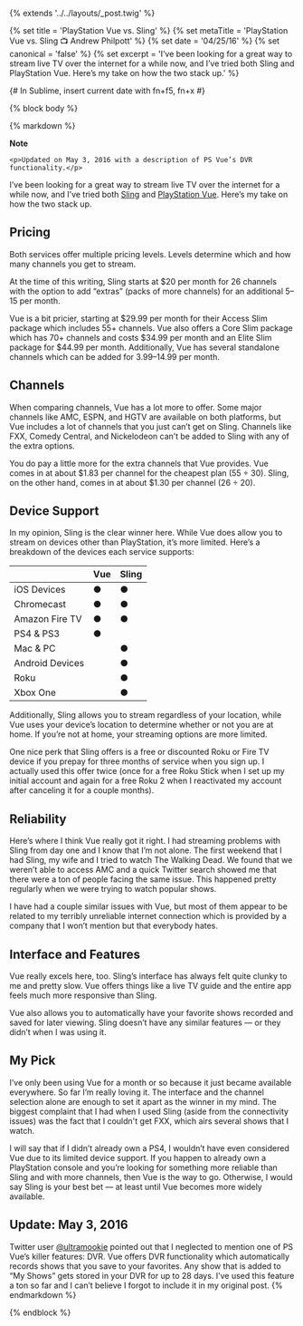 {% extends '../../layouts/_post.twig' %}

{% set title = 'PlayStation Vue vs. Sling' %}
{% set metaTitle = 'PlayStation Vue vs. Sling 📺 Andrew Philpott' %}
{% set date = '04/25/16' %}
{% set canonical = 'false' %}
{% set excerpt = 'I’ve been looking for a great way to stream live TV over the internet for a while now, and I’ve tried both Sling and PlayStation Vue. Here’s my take on how the two stack up.' %}

{# In Sublime, insert current date with fn+f5, fn+x #}

{% block body %}

{% markdown %}
<aside class="note">
	<strong class="note_hdg">Note</strong>

	<p>Updated on May 3, 2016 with a description of PS Vue’s DVR functionality.</p>
</aside>

I’ve been looking for a great way to stream live TV over the internet for a while now, and I’ve tried both [Sling](https://www.sling.com) and [PlayStation Vue](https://www.playstation.com/en-us/network/vue/). Here’s my take on how the two stack up.

## Pricing

Both services offer multiple pricing levels. Levels determine which and how many channels you get to stream.

At the time of this writing, Sling starts at $20 per month for 26 channels with the option to add “extras” (packs of more channels) for an additional $5–$15 per month.

Vue is a bit pricier, starting at $29.99 per month for their Access Slim package which includes 55+ channels. Vue also offers a Core Slim package which has 70+ channels and costs $34.99 per month and an Elite Slim package for $44.99 per month. Additionally, Vue has several standalone channels which can be added for $3.99–$14.99 per month.

## Channels

When comparing channels, Vue has a lot more to offer. Some major channels like AMC, ESPN, and HGTV are available on both platforms, but Vue includes a lot of channels that you just can’t get on Sling. Channels like FXX, Comedy Central, and Nickelodeon can’t be added to Sling with any of the extra options.

You do pay a little more for the extra channels that Vue provides. Vue comes in at about $1.83 per channel for the cheapest plan (55 ÷ 30). Sling, on the other hand, comes in at about $1.30 per channel (26 ÷ 20).

## Device Support

In my opinion, Sling is the clear winner here. While Vue does allow you to stream on devices other than PlayStation, it’s more limited. Here’s a breakdown of the devices each service supports:

|                 | Vue | Sling |
|-----------------|-----|-------|
| iOS Devices     | ●   | ●     |
| Chromecast      | ●   | ●     |
| Amazon Fire TV  | ●   | ●     |
| PS4 & PS3       | ●   |       |
| Mac & PC        |     | ●     |
| Android Devices |     | ●     |
| Roku            |     | ●     |
| Xbox One        |     | ●     |

Additionally, Sling allows you to stream regardless of your location, while Vue uses your device’s location to determine whether or not you are at home. If you’re not at home, your streaming options are more limited.

One nice perk that Sling offers is a free or discounted Roku or Fire TV device if you prepay for three months of service when you sign up. I actually used this offer twice (once for a free Roku Stick when I set up my initial account and again for a free Roku 2 when I reactivated my account after canceling it for a couple months).

## Reliability

Here’s where I think Vue really got it right. I had streaming problems with Sling from day one and I know that I’m not alone. The first weekend that I had Sling, my wife and I tried to watch The Walking Dead. We found that we weren’t able to access AMC and a quick Twitter search showed me that there were a ton of people facing the same issue. This happened pretty regularly when we were trying to watch popular shows.

I have had a couple similar issues with Vue, but most of them appear to be related to my terribly unreliable internet connection which is provided by a company that I won’t mention but that everybody hates.

## Interface and Features

Vue really excels here, too. Sling’s interface has always felt quite clunky to me and pretty slow. Vue offers things like a live TV guide and the entire app feels much more responsive than Sling.

Vue also allows you to automatically have your favorite shows recorded and saved for later viewing. Sling doesn’t have any similar features — or they didn’t when I was using it.

## My Pick

I’ve only been using Vue for a month or so because it just became available everywhere. So far I’m really loving it. The interface and the channel selection alone are enough to set it apart as the winner in my mind. The biggest complaint that I had when I used Sling (aside from the connectivity issues) was the fact that I couldn't get FXX, which airs several shows that I watch.

I will say that if I didn’t already own a PS4, I wouldn’t have even considered Vue due to its limited device support. If you happen to already own a PlayStation console and you’re looking for something more reliable than Sling and with more channels, then Vue is the way to go. Otherwise, I would say Sling is your best bet — at least until Vue becomes more widely available.

## Update: May 3, 2016

Twitter user [@ultramookie](https://twitter.com/ultramookie) pointed out that I neglected to mention one of PS Vue’s killer features: DVR. Vue offers DVR functionality which automatically records shows that you save to your favorites. Any show that is added to “My Shows” gets stored in your DVR for up to 28 days. I’ve used this feature a ton so far and I can’t believe I forgot to include it in my original post.
{% endmarkdown %}

{% endblock %}
